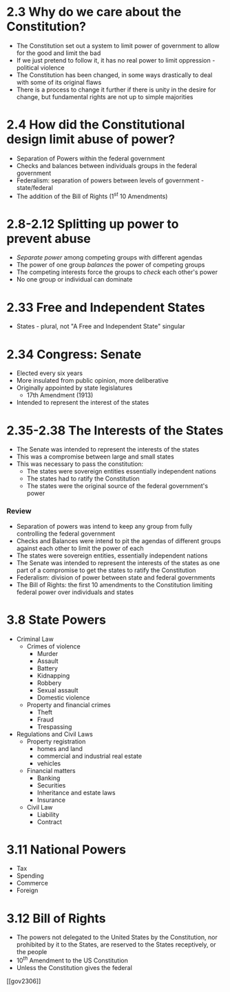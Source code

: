 # 2.3 Why do we care about the Constitution?

- The Constitution set out a system to limit power of government to allow for the good and limit the bad
- If we just pretend to follow it, it has no real power to limit oppression - political violence
- The Constitution has been changed, in some ways drastically to deal with some of its original flaws
- There is a process to change it further if there is unity in the desire for change, but fundamental rights are not up to simple majorities

# 2.4 How did the Constitutional design limit abuse of power?

- Separation of Powers within the federal government
- Checks and balances between individuals groups in the federal government
- Federalism: separation of powers between levels of government - state/federal
- The addition of the Bill of Rights (1$^{st}$ 10 Amendments)

# 2.8-2.12 Splitting up power to prevent abuse

- *Separate power* among competing groups with different agendas
- The power of one group *balances* the power of competing groups
- The competing interests force the groups to *check* each other's power
- No one group or individual can dominate

# 2.33 Free and Independent States

- States - plural, not "A Free and Independent State" singular

# 2.34 Congress: Senate

- Elected every six years
- More insulated from public opinion, more deliberative
- Originally appointed by state legislatures
	- 17th Amendment (1913)
- Intended to represent the interest of the states

# 2.35-2.38 The Interests of the States

- The Senate was intended to represent the interests of the states
- This was a compromise between large and small states
- This was necessary to pass the constitution:
	- The states were sovereign entities essentially independent nations
	- The states had to ratify the Constitution
	- The states were the original source of the federal government's power

### Review

- Separation of powers was intend to keep any group from fully controlling the federal government
- Checks and Balances were intend to pit the agendas of different groups against each other to limit the power of each
- The states were sovereign entities, essentially independent nations
- The Senate was intended to represent the interests of the states as one part of a compromise to get the states to ratify the Constitution
- Federalism: division of power between state and federal governments
- The Bill of Rights: the first 10 amendments to the Constitution limiting federal power over individuals and states

# 3.8 State Powers

- Criminal Law
	- Crimes of violence
		- Murder
		- Assault
		- Battery
		- Kidnapping
		- Robbery
		- Sexual assault
		- Domestic violence
	- Property and financial crimes
		- Theft
		- Fraud
		- Trespassing
- Regulations and Civil Laws
	- Property registration
		- homes and land
		- commercial and industrial real estate
		- vehicles
	- Financial matters
		- Banking
		- Securities
		- Inheritance and estate laws
		- Insurance
	- Civil Law
		- Liability
		- Contract

# 3.11 National Powers

- Tax
- Spending
- Commerce
- Foreign

# 3.12 Bill of Rights

- The powers not delegated to the United States by the Constitution, nor prohibited by it to the States, are reserved to the States receptively, or the people
- 10$^{th}$ Amendment to the US Constitution
- Unless the Constitution gives the federal

[[gov2306]]
